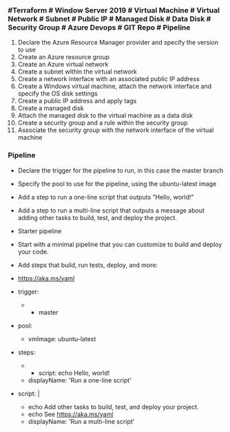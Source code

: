 ### #Terraform # Window Server 2019 # Virtual Machine # Virtual Network # Subnet # Public IP # Managed Disk # Data Disk # Security Group # Azure Devops # GIT Repo # Pipeline

1. Declare the Azure Resource Manager provider and specify the version to use
2. Create an Azure resource group
3. Create an Azure virtual network
4. Create a subnet within the virtual network
5. Create a network interface with an associated public IP address
6. Create a Windows virtual machine, attach the network interface and specify the OS disk settings
7. Create a public IP address and apply tags
8. Create a managed disk
9. Attach the managed disk to the virtual machine as a data disk
10. Create a security group and a rule within the security group
11. Associate the security group with the network interface of the virtual machine

### Pipeline

- Declare the trigger for the pipeline to run, in this case the master branch
- Specify the pool to use for the pipeline, using the ubuntu-latest image
- Add a step to run a one-line script that outputs "Hello, world!"
- Add a step to run a multi-line script that outputs a message about adding other tasks to build, test, and deploy the project.

- Starter pipeline
- Start with a minimal pipeline that you can customize to build and deploy your code.
- Add steps that build, run tests, deploy, and more:
- https://aka.ms/yaml

- trigger:
  - - master

- pool:
  - vmImage: ubuntu-latest

- steps:
  - - script: echo Hello, world!
   - displayName: 'Run a one-line script'

- script: |
   - echo Add other tasks to build, test, and deploy your project.
   - echo See https://aka.ms/yaml
   - displayName: 'Run a multi-line script'
  
  
